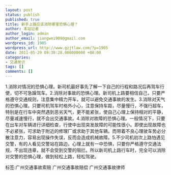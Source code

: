 ```yaml
---
layout: post
status: publish
published: true
title: 新手上路应该消除哪里恐惧心理？
author: 本站记者
author_login: admin
author_email: jiangwei909@gmail.com
wordpress_id: 1905
wordpress_url: http://www.gzjtlaw.com/?p=1905
date: 2011-05-29 09:30:28.000000000 +08:00
categories:
- 交通常识
tags: []
comments: []
---
```

1.消除对情况的恐惧心理。新司机最好事先了解一下自己的行程和路况后再驾车行使，切不可急躁驾车。2.消除对事故的恐惧心理。新司机上路要相信自己，只要严格遵守交通规则，注意集中精力开车，就可以避免交通事故的发生。3.消除对天气的恐惧心理。只要司机驾车时格外小心，注意保持车距，尽量慢行，不强行超车，特别是在行车中突然遇到恶劣天气，更不能紧张，使自己心理上保持相对的平静，尽量减速慢行，就不会出交通事故。4.消除对故障的恐惧心理。一般情况下，只要在出车对车辆进行详细检查，行使中出现突发故障的可能性很小。即使出现故障也不必紧张，可求助于附近的修理厂或求助于其他车辆。而带着不良心理驶车势必分散注意力，容易出现操作失误，反而会造成机械故障。5.不少司机初次上路怕遇见交警，有的人看见交警站在路边，心理上就有一中恐惧，只要你严格遵守交通法规，不出现违章，就不会受到交警的阻拦。所以新司机上路行车时，完全可以消除对交警的恐惧心理，做到轻松上路，轻松驾驶。标签:广州交通事故索赔 广州交通事故赔偿 广州交通事故律师
